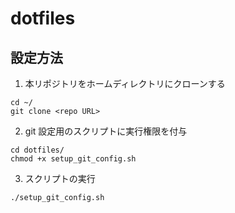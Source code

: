 # dotfiles

## 設定方法
1. 本リポジトリをホームディレクトリにクローンする
```
cd ~/
git clone <repo URL>
```

2. git 設定用のスクリプトに実行権限を付与
```
cd dotfiles/
chmod +x setup_git_config.sh
```

3. スクリプトの実行
```
./setup_git_config.sh
```

